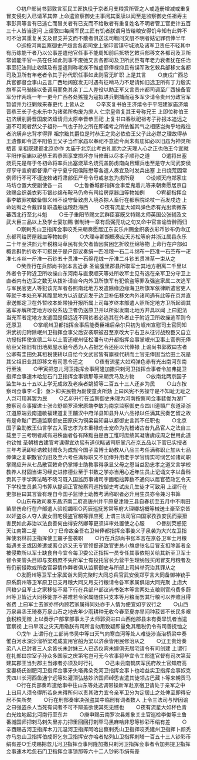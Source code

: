 <!-- { "loadSidebar": true } -->
　　○初户部尚书郭敦言军民工匠执役于京者月支粮赏所管之人或造册增减或重复冒支侵刻入已请革其弊  上命遣监察御史主事阅其案牍以闻至是监察御史任祖寿主事彭真等言有已逃亡而冒关者有已支而不给散者有重复姓名不明者管工官吏计五百三十人皆当逮问  上谓敦曰每闻军民工匠有饥者朕谓月皆给粮安得饥今知有此弊不可不治其重复关支及冒支并支而不散者俱送法司鞫问文册不明者姑记罪罚俸半年
　　○巡按河南监察御史严烜言各都司堂上掌印官镇守城池及诸军卫责任不轻其中有历练能干者乃以公事差遣他官任事不能周知前后抵牾乞敕兵部移文各都司及卫所常留能干官一员在任如此则事不废弛又言各都司及卫所武臣有年老力衰者犹在任治事至犯法则止收赎及有差遣则称老疾不惟虚靡俸禄抑且有误军政乞敕兵部移文各都司及卫所有年老者令其子孙代职任事如此则官无旷职  上是其言
　　○庚戌广西总兵官都督佥事山云言广西地阔寇发无时遇有征哨马力不足请如旧选卫所有丁力殷实旗军买马骑操以备调用而免其余丁二人差役以助正军又言贵州都司调至广西操备官军分作两班一年一更今广西各处猺獞为寇拟进兵剿捕而寇多军少请令贵州分政官军暂留并力征剿候来春更代  上皆从之
　　○辛亥复书伯王济熺令于平阳建家庙济熺晋恭王长子也永乐中为诸弟所构废为庶人  仁宗皇帝复其王号称兄王  上即位称伯王初济熿削爵晋国废济熺请归太原奉晋恭王祀  上复书曰春秋祀祖考子孙报本追远之道不可阙者然父子祖孙一气也子孙之所在即祖考之所依惟其气之相感岂拘乎地哉往者济熿弃忠背孝得罪  祖宗黜其爵位是时恭王之灵必依伯王父子此必然之理故得恭王遗像即令送平阳伯王父子当作家庙以奉祀不意迨今尚未有庙如必以旧庙为神灵所栖昔  皇祖既建都北京亦作  太庙于北京此考古礼而为之天理人心之正也伯王今宜就平阳作家庙以祀恭王若恭园享堂损坏亦当修葺以尽孝子顺孙之道
　　○遣将出塞烧荒先是每于冬初命将率兵出塞烧草名烧荒盖防虏南向且耀兵也至是守大同武安侯郑亨守宣府都督谭广守宁夏宁阳侯陈懋等各遣人奏宜及时发兵出塞  上曰烧荒固常例师行不可不谨遂敕诸将肃部伍严号令毋或怠忽为虏所窥
　　○设顺天府郑家庄马坊仓置大使副使各一员
　　○土鲁番城都指挥佥事爱鬼着儿等来朝奏愿居京自效赐金织袭衣彩币银纱绵布鞍马仍命有司给房屋器皿等物如例
　　○宥都指挥佥事李敏罪初敏备御义州不设守备致虏入境杀掠人畜行在都察院论杖一百发戍边  上命姑宥之令戴罪复职造船运粮赴海西
　　○夜有流星大如鸡弹色赤有光出紫微东蕃西北行至北斗魁
　　○壬子重阳节赐文武群臣宴既又特赐太师英国公张辅及文武大臣三品以上及学士宴加赐  御制诗一章有启弼亮功之句又命中官宣谕皆醉而归
　　○察剌秃山卫指挥佥事咬秃来朝奏愿居辽东安乐州赐金织袭衣彩币钞布仍命辽东都司给房屋器皿等物如例
　　○大理寺卿胡概奏应天苏松等府并浙江属县永乐二十年至洪熙元年税粮马草民有负欠者皆因贫困乞折收丝绵等物  上命行在户部如概言斟酌折收不可损民于是户部议奏绢一匹准粮一石二斗绵布一匹准一石苎布一疋准七斗丝一斤准一石钞五十贯准一石绵花绒一斤准二斗钞五贯准草一束从之
　　○癸丑行在兵部尚书张本言近承  圣谕腹里郡县所取军士其地方相离二千里以外者令于附近卫所收操山东河南与直隶顺天等处所收军士见有选在亲军卫分守卫上直者内有边卫之数无从拨补请自今内外卫所旗军有犯偷盗等罪及强盗家属二次逃军与军民官吏人等犯该充军者各照南北地方发遣除缘边缘海卫所旗军依律断遣官吏人等就于本处充军其腹里地方以近就近发于边卫补伍移文内外诸司遇有此等在京并直隶送部定卫在外暂收本处带操开报所属上司每岁终本部遣人照所定地方卫所起调其逃军亦解所定地方收役系边卫者仍送原卫并以所拟发南北地方开具以闻  上曰犯法当充军者定地方发遣固是但远近不同贫者必逃其在外者止于附近卫所收操逃军则令还原卫
　　○掌岷州卫都指挥佥事后能奏臣祖后朵尔只初为岷州宣慰司土官同知洪武初归附除岷州卫指挥佥事父后安袭职被召至京改大宁右卫从征讨战殁臣又自立功授指挥使宣德二年以土官还岷州征松潘有功升都指挥佥事掌岷州卫事土官例无俸给臣父祖旧有田地房屋水磨今悉为人占据乞令还臣以代俸禄  上谕尚书郭敦曰古者公卿有圭田免其租税使耕以自给今文武官皆有廪禄代耕而土官无俸固当给田土况是其父祖旧业其即移文有司悉令还之
　　○夜有流星大如鸡弹色赤有光出南河东南行至浊
　　○甲寅把忽儿河卫指挥佥事阿隆加撒只剌河卫指挥佥事者令加弗提卫指挥佥事速木哈忽石门卫指挥佥事锁那等来朝贡马及方物
　　○放南北两京国子监生年五十五以上学无成效及老疾者姚哲等二百五十三人还乡为民
　　○山东按察司佥事李＜氵亟＞抑买民物为副使童贞所劾  上曰风宪不务操守是不知耻无耻之人岂可用其罢为民
　　○乙卯升行在监察御史朱理为河南按察司佥事裴俊为湖广按察司佥事擢进士张佥舒顗罗泽宋原端李敏为南京监察御史佥四川道顗广东道泽浙江道原端云南道敏福建道复王黼汉中府洋县知县升从六品禄以任满其民奏乞留之故有是命黜广西道监察御史田原庆为铜梁县知县以都御史言其不任职也
　　○北京国子监助教王仙言学古入官忠孝为本重禄劝士宠命为先稽诸古昔九品官人之法自三载至于三考明者咸有进秩幽者各有降黜由是百工惟时庶绩其凝唐虞成周之世用此道也钦惟  圣朝稽古建官考课得宜劝惩有道伏睹诸司职掌凡在京五品以下官已实授者三年考满即给诰敕封赠永为成规今国子监博士助教从八品三考任满称职止加从七品俸俾之复职散官仍旧及至六考任满称职又不加俸升用老于学官情实可悯乞如诸司职掌赐应升从七品散官敕命仍掌博士助教事得承显父母之恩当益励忠孝之道又言学校教养人材固当讲习经史进修德业至于书数之学亦当用心近年生员止记诵文字以备科贡其于字学筭法略不晓习既入国监历事诸司字画粗拙筭数不通何以居官莅政乞令天下学校生员兼习书筭从提调正官按察司巡按御史考试庶几生徒才可致用  上谓行在吏部臣曰其言皆有理自今国子监博士助教考满称职者必升用生员亦令兼习书筭
　　○山东布政司奏东昌济南二府高唐州并平原夏津陵三县自春初至五月中不雨田苗旱伤命行在户部遣人验视蠲租○丙辰巡抚苏常等府大理卿胡概等械送土豪至京皆以奸盗杀人夺人妻女田宅侵盗官粮等罪应死  上谓三法司官曰国家孜孜安民而豪猾害民如此非治以法良善何由得安然卿等更须详审处置使之心服
　　○昬刻荧惑犯天江南第二星
　　○丁巳命故金吾右卫带俸都指挥佥事姜义子泉袭为大兴左卫指挥使羽林前卫指挥使王震子鉴袭职
　　○行在兵部尚书张本言在京各卫军士月粮每遇关支或因差遣或离仓远又无专官领督遂致官吏总小旗虚张名目冒支扣除甚者全被侵欺所以军士缺食自今宜令每卫委公正指挥一员专任其事依期关给其新至卫军士督令亲管头目即与支粮庶不失所军士有投托官长为营干生理纳钱买闲冒支月粮者及有仍前侵欺或所委官容情作弊者俱从监察御史与所部上司紏举究治其罪从之
　　○发蔚州等卫军士家属诣大同完聚时大同总兵官武安侯郑亨言大同备御神铳手原系蔚州等卫军原卫已支月粮大同又月支行粮请令各军家属俱诣大同完聚  上虑大同粮少且军士之家移徙不易下行在兵部户部议尚书张本等言两处支粮则官府费多蔚州等卫皆近大同移徙亦不甚难若令家属随住只支本等月粮而罢其行粮可以养赡且得省费  上曰军士去家亦怀内顾若家属得同处亦于人情为便宜如亨议行之
　　○山西万泉县丞王琦奏万泉山石之地去年少雨耕种无收今春至夏亦旱间种菽皆不长民多艰食税粮无徵  上以奏示户部掌部事太子太师郭资进曰山西他郡县未有奏旱饥者当遣官察视  上曰旱涝之灾天用儆朕有司所言勿用致疑即量免其租税仍令有司善抚恤之
　　○戊午  上谓行在工部尚书吴中等曰天气向寒白河等处人难徒涉当治桥梁中奏惟白河水深沙溜桥梁难成宜用官船为梁以济余皆用民修治从之
　　○辽王贵烚奏弟八人已封者三人余皆长未封妹三人已选仪宾未嫁俱无居宅请令有司创建  上谓行在礼部曰宗室子孙众多国家之庆第宅岂可无今农事将毕宜令工部遣官督有司次第营建其郡王当封郡主当嫁者亦须及时行礼
　　○己未云南鹤庆军民府故土官知府高宝妻杨氏劄肥河卫指挥佥事牙失塔弗朵秃河卫指挥佥事卜也哈益实卫指挥佥事奴克秃四川长河西鱼通宁远等处灌顶弘慈妙济国师绰思吉遣其徒领占巴藏卜等来朝贡马
　　○行在兵部奏昨遣给事中往山东等处选调带操新军赴京宿卫请处于亲军之中  上曰用人须令得所若身未得所何以责其效力宜令亲军卫分为定居止之处俾至即得安居不失所矣
　　○行在刑部奏审决强盗其中临刑有词者数人  上令三法司与辩因谕之曰强盗杀人当死有词者不可不辩盖欲使其死无憾也
　　○夜有流星大如杯色青白光烛地起北河南行至东井
　　○庚申赐云南罗次县炼象关土官巡检李俊等土鲁番城国师把剌马剌失里亦力把里回回打剌罕马黑麻哈非思等钞彩币绢有差
　　○辛酉赐吉河卫指挥木刀兀温河卫指挥阿哈出察剌秃山卫指挥咬秃建州卫指挥卜颜秃亦马忽山卫指挥伯成哥乞忽卫指挥安亦哈者帖列山卫指挥剌塔一百五十三人钞彩币绢有差○壬戌赐把忽儿河卫指挥佥事阿隆加撒只剌河卫指挥佥事者令加弗提卫指挥佥事速木哈忽石门卫指挥佥事锁那等六十二人钞彩币绢有差
